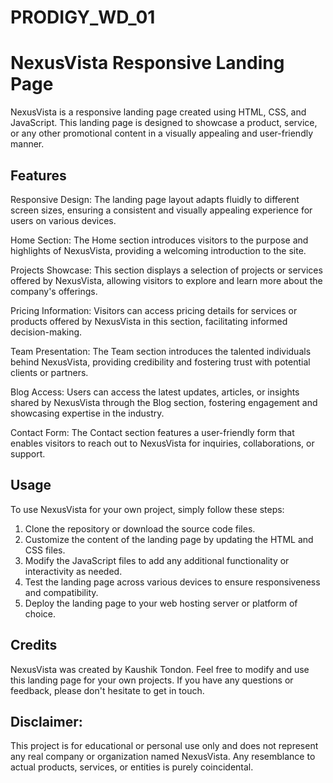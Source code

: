 # PRODIGY_WD_01
# NexusVista Responsive Landing Page

NexusVista is a responsive landing page created using HTML, CSS, and JavaScript. This landing page is designed to showcase a product, service, or any other promotional content in a visually appealing and user-friendly manner.

## Features

Responsive Design: The landing page layout adapts fluidly to different screen sizes, ensuring a consistent and visually appealing experience for users on various devices.

Home Section: The Home section introduces visitors to the purpose and highlights of NexusVista, providing a welcoming introduction to the site.

Projects Showcase: This section displays a selection of projects or services offered by NexusVista, allowing visitors to explore and learn more about the company's offerings.

Pricing Information: Visitors can access pricing details for services or products offered by NexusVista in this section, facilitating informed decision-making.

Team Presentation: The Team section introduces the talented individuals behind NexusVista, providing credibility and fostering trust with potential clients or partners.

Blog Access: Users can access the latest updates, articles, or insights shared by NexusVista through the Blog section, fostering engagement and showcasing expertise in the industry.

Contact Form: The Contact section features a user-friendly form that enables visitors to reach out to NexusVista for inquiries, collaborations, or support.

## Usage

To use NexusVista for your own project, simply follow these steps:
1. Clone the repository or download the source code files.
2. Customize the content of the landing page by updating the HTML and CSS files.
3. Modify the JavaScript files to add any additional functionality or interactivity as needed.
4. Test the landing page across various devices to ensure responsiveness and compatibility.
5. Deploy the landing page to your web hosting server or platform of choice.

## Credits

NexusVista was created by Kaushik Tondon. Feel free to modify and use this landing page for your own projects. If you have any questions or feedback, please don't hesitate to get in touch.

## Disclaimer:

This project is for educational or personal use only and does not represent any real company or organization named NexusVista. Any resemblance to actual products, services, or entities is purely coincidental.

